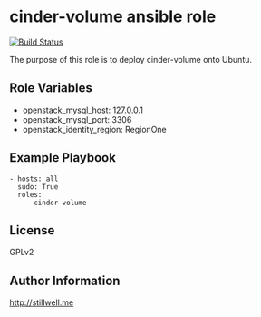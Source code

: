 cinder-volume ansible role
==========================

[![Build Status](https://travis-ci.org/marklee77/ansible-role-cinder-volume.svg?branch=master)](https://travis-ci.org/marklee77/ansible-role-cinder-volume)

The purpose of this role is to deploy cinder-volume onto Ubuntu. 

Role Variables
--------------

- openstack_mysql_host: 127.0.0.1
- openstack_mysql_port: 3306
- openstack_identity_region: RegionOne

Example Playbook
-------------------------

    - hosts: all
      sudo: True
      roles:
        - cinder-volume

License
-------

GPLv2

Author Information
------------------

http://stillwell.me
